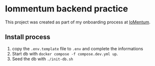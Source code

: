 # Iommentum backend practice

This project was created as part of my onboarding process at [IoMentum](https://www.iomentum.com/).

## Install process

1. copy the `.env.template` file to `.env` and complete the informations
1. Start db with `docker compose -f compose.dev.yml up`.
1. Seed the db with `./init-db.sh`
